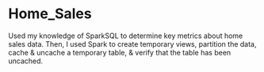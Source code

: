 # Home_Sales
Used my knowledge of SparkSQL to determine key metrics about home sales data. Then, I used Spark to create temporary views, partition the data, cache &amp; uncache a temporary table, &amp; verify that the table has been uncached.
